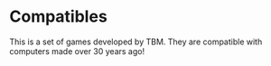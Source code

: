 # Compatibles
This is a set of games developed by TBM. They are compatible with computers made over 30 years ago!
